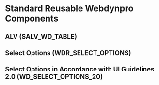 # Standard Reusable Webdynpro Components

## ALV (SALV_WD_TABLE)

## Select Options (WDR_SELECT_OPTIONS)

## Select Options in Accordance with UI Guidelines 2.0 (WD_SELECT_OPTIONS_20)